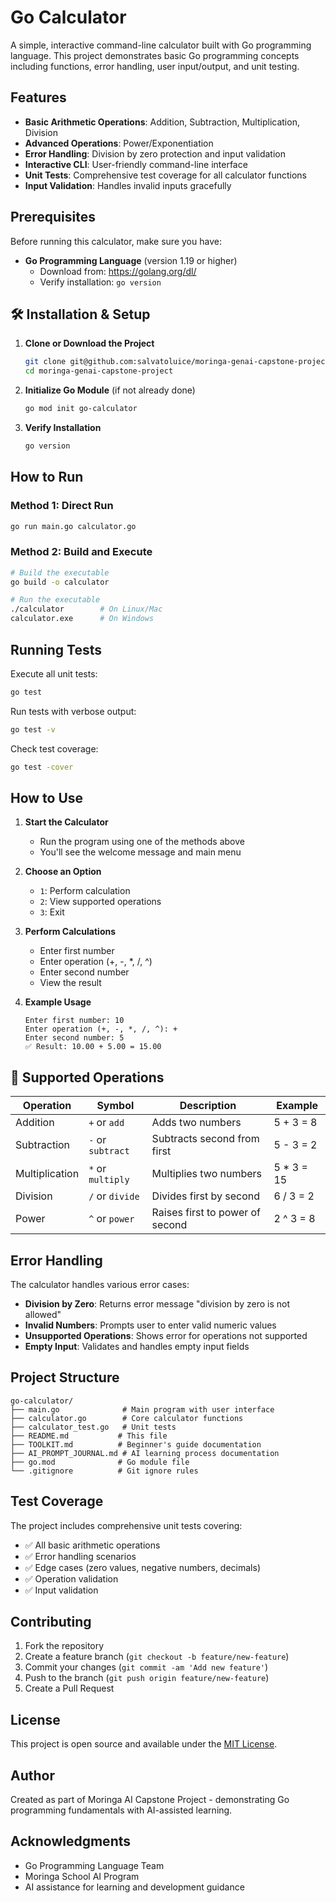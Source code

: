 #  Go Calculator

A simple, interactive command-line calculator built with Go programming language. This project demonstrates basic Go programming concepts including functions, error handling, user input/output, and unit testing.

##  Features

- **Basic Arithmetic Operations**: Addition, Subtraction, Multiplication, Division
- **Advanced Operations**: Power/Exponentiation
- **Error Handling**: Division by zero protection and input validation
- **Interactive CLI**: User-friendly command-line interface
- **Unit Tests**: Comprehensive test coverage for all calculator functions
- **Input Validation**: Handles invalid inputs gracefully

##  Prerequisites

Before running this calculator, make sure you have:

- **Go Programming Language** (version 1.19 or higher)
  - Download from: https://golang.org/dl/
  - Verify installation: `go version`

## 🛠️ Installation & Setup

1. **Clone or Download the Project**
   ```bash
   git clone git@github.com:salvatoluice/moringa-genai-capstone-project.git
   cd moringa-genai-capstone-project
   ```

2. **Initialize Go Module** (if not already done)
   ```bash
   go mod init go-calculator
   ```

3. **Verify Installation**
   ```bash
   go version
   ```

##  How to Run

### Method 1: Direct Run
```bash
go run main.go calculator.go
```

### Method 2: Build and Execute
```bash
# Build the executable
go build -o calculator

# Run the executable
./calculator        # On Linux/Mac
calculator.exe      # On Windows
```

##  Running Tests

Execute all unit tests:
```bash
go test
```

Run tests with verbose output:
```bash
go test -v
```

Check test coverage:
```bash
go test -cover
```

##  How to Use

1. **Start the Calculator**
   - Run the program using one of the methods above
   - You'll see the welcome message and main menu

2. **Choose an Option**
   - `1`: Perform calculation
   - `2`: View supported operations
   - `3`: Exit

3. **Perform Calculations**
   - Enter first number
   - Enter operation (+, -, *, /, ^)
   - Enter second number
   - View the result

4. **Example Usage**
   ```
   Enter first number: 10
   Enter operation (+, -, *, /, ^): +
   Enter second number: 5
   ✅ Result: 10.00 + 5.00 = 15.00
   ```

## 🔧 Supported Operations

| Operation | Symbol | Description | Example |
|-----------|--------|-------------|---------|
| Addition | `+` or `add` | Adds two numbers | 5 + 3 = 8 |
| Subtraction | `-` or `subtract` | Subtracts second from first | 5 - 3 = 2 |
| Multiplication | `*` or `multiply` | Multiplies two numbers | 5 * 3 = 15 |
| Division | `/` or `divide` | Divides first by second | 6 / 3 = 2 |
| Power | `^` or `power` | Raises first to power of second | 2 ^ 3 = 8 |

##  Error Handling

The calculator handles various error cases:

- **Division by Zero**: Returns error message "division by zero is not allowed"
- **Invalid Numbers**: Prompts user to enter valid numeric values
- **Unsupported Operations**: Shows error for operations not supported
- **Empty Input**: Validates and handles empty input fields

##  Project Structure

```
go-calculator/
├── main.go              # Main program with user interface
├── calculator.go        # Core calculator functions
├── calculator_test.go   # Unit tests
├── README.md           # This file
├── TOOLKIT.md          # Beginner's guide documentation
├── AI_PROMPT_JOURNAL.md # AI learning process documentation
├── go.mod              # Go module file
└── .gitignore          # Git ignore rules
```

##  Test Coverage

The project includes comprehensive unit tests covering:

- ✅ All basic arithmetic operations
- ✅ Error handling scenarios
- ✅ Edge cases (zero values, negative numbers, decimals)
- ✅ Operation validation
- ✅ Input validation

##  Contributing

1. Fork the repository
2. Create a feature branch (`git checkout -b feature/new-feature`)
3. Commit your changes (`git commit -am 'Add new feature'`)
4. Push to the branch (`git push origin feature/new-feature`)
5. Create a Pull Request

##  License

This project is open source and available under the [MIT License](LICENSE).

##  Author

Created as part of Moringa AI Capstone Project - demonstrating Go programming fundamentals with AI-assisted learning.

##  Acknowledgments

- Go Programming Language Team
- Moringa School AI Program
- AI assistance for learning and development guidance